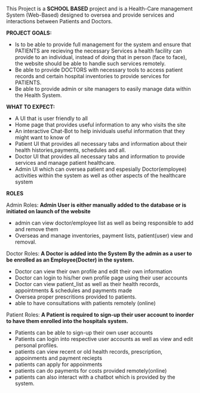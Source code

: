 This Project is a **SCHOOL BASED** project and is a Health-Care management System (Web-Based) designed to oversea and provide services and interactions between Patients and Doctors.

**PROJECT GOALS:**
- Is to be able to provide full management for the system and ensure that PATIENTS are recieving the necessary Services a health facility can provide to an individual, instead of doing that in person (face to face), the website should be able to handle such services remotely.
- Be able to provide DOCTORS with necessary tools to access patient records and certain hospital inventories to provide services for PATIENTS.
- Be able to provide admin or site managers to easily manage data within the Health System.

**WHAT TO EXPECT:**
- A UI that is user friendly to all
- Home page that provides useful information to any who visits the site
- An interactive Chat-Bot to help inividuals useful information that they might want to know of
- Patient UI that provides all necessary tabs and information about their health histories,payments, schedules and all.
- Doctor UI that provides all necessary tabs and information to provide services and manage patient healthcare.
- Admin UI which can oversea patient and espesially Doctor(employee) activities within the system as well as other aspects of the healthcare system

**ROLES**

Admin Roles:
**Admin User is either manually added to the database or is initiated on launch of the website**
   - admin can view doctor/employee list as well as being responsible to add and remove them
   - Overseas and manage inventories, payment lists, patient(user) view and removal.
  
Doctor Roles:
**A Doctor is added into the System By the admin as a user to be enrolled as an Employee(Docter) in the system.**
   - Doctor can view their own profile and edit their own information
   - Doctor can login to his/her own profile page using their user accounts
   - Doctor can view patient_list as well as their health records, appointments & schedules and payments made
   - Oversea proper prescritions provided to patients.
   - able to have consultations with patients remotely (online)

Patient Roles:
**A Patient is required to sign-up their user account to inorder to have them enrolled into the hospitals system.**
   - Patients can be able to sign-up their own user accounts
   - Patients can login into respective user accounts as well as view and edit personal profiles.
   - patients can view recent or old health records, prescription, appoinments and payment reciepts
   - patients can apply for appoinments
   - patients can do payments for costs provided remotely(online)
   - patients can also interact with a chatbot which is provided by the system.




   
